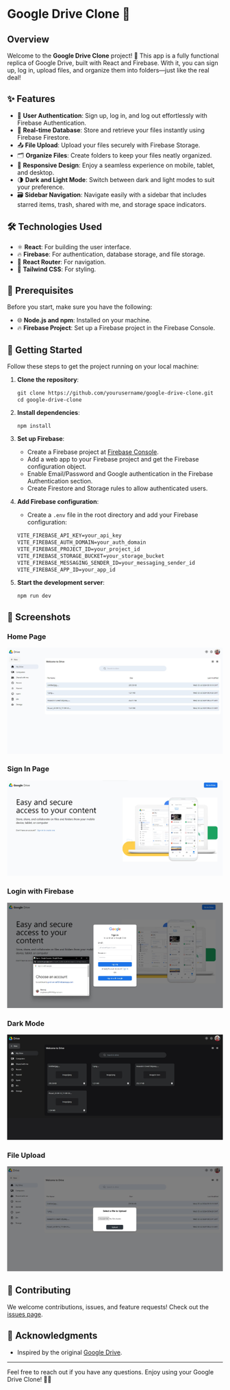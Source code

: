# Google Drive Clone 📂

## Overview

Welcome to the **Google Drive Clone** project! 🎉 This app is a fully functional replica of Google Drive, built with React and Firebase. With it, you can sign up, log in, upload files, and organize them into folders—just like the real deal!

## ✨ Features

- 🔐 **User Authentication**: Sign up, log in, and log out effortlessly with Firebase Authentication.
- 📄 **Real-time Database**: Store and retrieve your files instantly using Firebase Firestore.
- 📤 **File Upload**: Upload your files securely with Firebase Storage.
- 🗂️ **Organize Files**: Create folders to keep your files neatly organized.
- 📱 **Responsive Design**: Enjoy a seamless experience on mobile, tablet, and desktop.
- 🌗 **Dark and Light Mode**: Switch between dark and light modes to suit your preference.
- 🗃️ **Sidebar Navigation**: Navigate easily with a sidebar that includes starred items, trash, shared with me, and storage space indicators.

## 🛠️ Technologies Used

- ⚛️ **React**: For building the user interface.
- 🔥 **Firebase**: For authentication, database storage, and file storage.
- 🚦 **React Router**: For navigation.
- 🎨 **Tailwind CSS**: For styling.

## 🔧 Prerequisites

Before you start, make sure you have the following:

- 🌐 **Node.js and npm**: Installed on your machine.
- 🔥 **Firebase Project**: Set up a Firebase project in the Firebase Console.

## 🚀 Getting Started

Follow these steps to get the project running on your local machine:

1. **Clone the repository**:
    ```plaintext
    git clone https://github.com/yourusername/google-drive-clone.git
    cd google-drive-clone
    ```

2. **Install dependencies**:
    ```plaintext
    npm install
    ```

3. **Set up Firebase**:
    - Create a Firebase project at [Firebase Console](https://console.firebase.google.com/).
    - Add a web app to your Firebase project and get the Firebase configuration object.
    - Enable Email/Password and Google authentication in the Firebase Authentication section.
    - Create Firestore and Storage rules to allow authenticated users.

4. **Add Firebase configuration**:
    - Create a `.env` file in the root directory and add your Firebase configuration:
    ```plaintext
    VITE_FIREBASE_API_KEY=your_api_key
    VITE_FIREBASE_AUTH_DOMAIN=your_auth_domain
    VITE_FIREBASE_PROJECT_ID=your_project_id
    VITE_FIREBASE_STORAGE_BUCKET=your_storage_bucket
    VITE_FIREBASE_MESSAGING_SENDER_ID=your_messaging_sender_id
    VITE_FIREBASE_APP_ID=your_app_id
    ```

5. **Start the development server**:
    ```plaintext
    npm run dev
    ```

## 📸 Screenshots

### Home Page
![Home Page](screenshots/home1.jpg)

### Sign In Page
![Sign In Page](screenshots/home.jpg)

### Login with Firebase
![Login with Firebase](screenshots/login.jpg)

### Dark Mode
![Dark Mode](screenshots/darkmode.jpg)

### File Upload
![File Upload](screenshots/upload.jpg)

## 🤝 Contributing

We welcome contributions, issues, and feature requests! Check out the [issues page](https://github.com/yourusername/google-drive-clone/issues).

## 🙌 Acknowledgments

- Inspired by the original [Google Drive](https://drive.google.com/).

---

Feel free to reach out if you have any questions. Enjoy using your Google Drive Clone! 📂🚀

